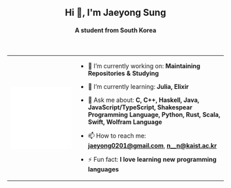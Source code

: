 <h2 align="center">Hi 👋, I'm Jaeyong Sung</h2>
<h4 align="center">A student from South Korea</h4>

<table>
  <tr>
    <td>
    <img align="center" width="900" src="https://raw.githubusercontent.com/buttercrab/buttercrab/master/github-metrics.svg" alt="profile image" />
    </td>
    <td>

- 🔭 I’m currently working on: **Maintaining Repositories & Studying**

- 🌱 I’m currently learning: **Julia, Elixir**

- 🔭 Ask me about: **C, C++, Haskell, Java, JavaScript/TypeScript, Shakespear Programming Language, Python, Rust, Scala, Swift, Wolfram Language**

- 📫 How to reach me: **jaeyong0201@gmail.com**, **n__n@kaist.ac.kr**

- ⚡ Fun fact: **I love learning new programming languages**

    </td>
  </tr>
<br/>

